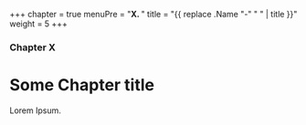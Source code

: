+++
chapter = true
menuPre = "<b>X. </b>"
title = "{{ replace .Name "-" " " | title }}"
weight = 5
+++

### Chapter X

# Some Chapter title

Lorem Ipsum.
